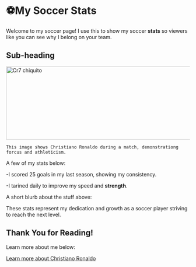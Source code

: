 # ⚽My Soccer Stats
Welcome to my soccer page! I use this to show my soccer **stats** so viewers like you can see why I belong on your team.

## Sub-heading
<img src="https://i.pinimg.com/736x/9f/dc/62/9fdc62e6a52159fb7934f76280c7778d.jpg" alt="Cr7 chiquito" width="600" height="200"/>

```
This image shows Christiano Ronaldo during a match, demonstrationg forcus and athleticism.
```
A few of my stats below:

-I scored 25 goals in my last season, showing my consistency.

-I tarined daily to improve my speed and **strength**.

A short blurb about the stuff above:

These stats represent my dedication and growth as a soccer player striving to reach the next level.

## Thank You for Reading!
Learn more about me below:

[Learn more about Christiano Ronaldo](https://www.fifa.com/fifaplus/en/players/cristiano-ronaldo)